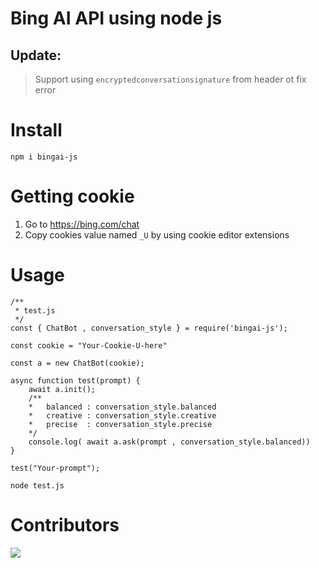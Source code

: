 # Bing AI API using node js

## Update:

> Support using `encryptedconversationsignature` from header ot fix error

# Install

```
npm i bingai-js
```

# Getting cookie

1. Go to https://bing.com/chat
2. Copy cookies value named `_U` by using cookie editor extensions

# Usage

```shell
/**
 * test.js
 */
const { ChatBot , conversation_style } = require('bingai-js');

const cookie = "Your-Cookie-U-here"

const a = new ChatBot(cookie);

async function test(prompt) {
    await a.init();
    /**
    *   balanced : conversation_style.balanced
    *   creative : conversation_style.creative
    *   precise  : conversation_style.precise
    */
    console.log( await a.ask(prompt , conversation_style.balanced))
}

test("Your-prompt");
```

```
node test.js
```

# Contributors

<a href="https://github.com/kuumoneko/edgegpt-js/graphs/contributors">
  <img src="https://contrib.rocks/image?repo=kuumoneko/edgegpt-js" />
</a>
